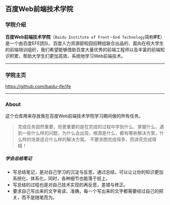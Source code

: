 ## 百度Web前端技术学院

### 学院介绍

**百度Web前端技术学院**（`Baidu Institute of Front－End Technology`简称**IFE**）是一个由百度EFE团队、百度人力资源部校园招聘组联合出品的、面向在校大学生的前端培训组织，我们希望能够借助百度大量优秀的前端工程师以及丰富的前端知识积累，帮助大学生们更加高效、系统地学习Web前端技术。

----------------------------------

### 学院主页

https://github.com/baidu-ife/ife

----------------------------------

### About

这个仓库用来存放我在百度Web前端技术学院学习期间做的所有任务。

> 完成任务固然重要，但更重要的是在完成的过程中学到什么，掌握什么，遇到一些什么样的问题，为什么会出现，根源是什么，都有哪些解决方案，什么样的场景适合什么样的解决方案。
> 不要贪图完成得多，而讲究完成得精！ 

##### 学会总结笔记

- 写总结笔记，是对自己学习的沉淀与反思，通过总结，可以让让你的知识更加系统化、体系化，同时，各种细节也能落于纸上。
- 写总结的过程也是对自己技术实现的再反思，差错与修正。
- 要求自己写出来的文字易读、准确，每一个写出来的文字都需要经过自己的把关，而不是随笔而为。
